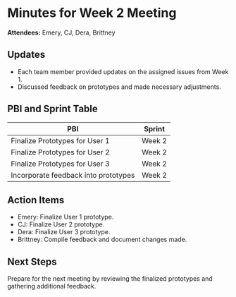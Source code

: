 # Minutes for Week 2 Meeting
**Attendees:** Emery, CJ, Dera, Brittney

## Updates
- Each team member provided updates on the assigned issues from Week 1.
- Discussed feedback on prototypes and made necessary adjustments.

## PBI and Sprint Table

| PBI                                     | Sprint        |
|-----------------------------------------|---------------|
| Finalize Prototypes for User 1         | Week 2       |
| Finalize Prototypes for User 2         | Week 2       |
| Finalize Prototypes for User 3         | Week 2       |
| Incorporate feedback into prototypes    | Week 2       |

## Action Items
- Emery: Finalize User 1 prototype.
- CJ: Finalize User 2 prototype.
- Dera: Finalize User 3 prototype.
- Brittney: Compile feedback and document changes made.

## Next Steps
Prepare for the next meeting by reviewing the finalized prototypes and gathering additional feedback.
